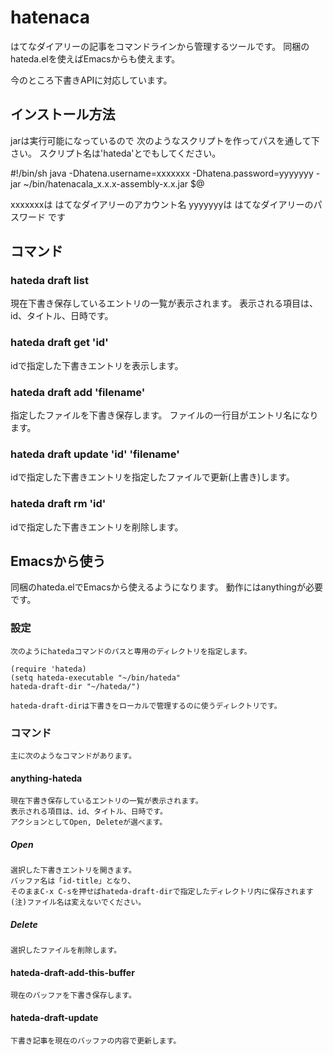 # hatenaca
はてなダイアリーの記事をコマンドラインから管理するツールです。
同梱のhateda.elを使えばEmacsからも使えます。

今のところ下書きAPIに対応しています。


## インストール方法

   jarは実行可能になっているので
   次のようなスクリプトを作ってパスを通して下さい。
   スクリプト名は'hateda'とでもしてください。

   #!/bin/sh
   java -Dhatena.username=xxxxxxx -Dhatena.password=yyyyyyy -jar ~/bin/hatenacala_x.x.x-assembly-x.x.jar $@

   xxxxxxxは はてなダイアリーのアカウント名
   yyyyyyyは はてなダイアリーのパスワード    です

## コマンド

### hateda draft list
   現在下書き保存しているエントリの一覧が表示されます。
   表示される項目は、id、タイトル、日時です。

### hateda draft get 'id'
   idで指定した下書きエントリを表示します。

### hateda draft add 'filename'
   指定したファイルを下書き保存します。
   ファイルの一行目がエントリ名になります。

### hateda draft update 'id' 'filename'
   idで指定した下書きエントリを指定したファイルで更新(上書き)します。

### hateda draft rm 'id'
   idで指定した下書きエントリを削除します。


## Emacsから使う

   同梱のhateda.elでEmacsから使えるようになります。
   動作にはanythingが必要です。

### 設定
    次のようにhatedaコマンドのパスと専用のディレクトリを指定します。

    (require 'hateda)
    (setq hateda-executable "~/bin/hateda"
    hateda-draft-dir "~/hateda/")

    hateda-draft-dirは下書きをローカルで管理するのに使うディレクトリです。

### コマンド
    主に次のようなコマンドがあります。

#### anything-hateda
    現在下書き保存しているエントリの一覧が表示されます。
    表示される項目は、id、タイトル、日時です。
    アクションとしてOpen, Deleteが選べます。

##### Open
    選択した下書きエントリを開きます。
    バッファ名は「id-title」となり、
    そのままC-x C-sを押せばhateda-draft-dirで指定したディレクトリ内に保存されます
    (注)ファイル名は変えないでください。

##### Delete
    選択したファイルを削除します。

#### hateda-draft-add-this-buffer
    現在のバッファを下書き保存します。

#### hateda-draft-update
    下書き記事を現在のバッファの内容で更新します。
